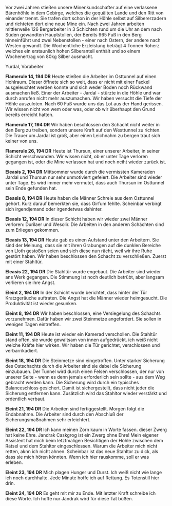 Vor zwei Jahren stießen unsere Minenkundschafter auf eine verlassene Bärenhöhle in dem Gebirge, welches die gequälten Lande und den Ritt von einander trennt. Sie trafen dort schon in der Höhle selbst auf Silbererzadern und richteten dort eine neue Mine ein. Nach zwei Jahren arbeiten mittlerweile 126 Bergarbeiter in 3 Schichten rund um die Uhr an dem nach Süden gewandten Hauptstollen, der Bereits 965 Fuß in den Berg hinneinführt und zwei Nebenstollen - einer nach Ostern, der andere nach Westen gewandt. Die Wochentliche Erzleistung beträgt 4 Tonnen Roherz welches ein erstaunlich hohen Silberanteil enthält und so einem Wochenertrag von 80kg Silber ausmacht.

Yurdal, Vorabeiter

**Flamerule 14, 194 DR** Heute stießen die Arbeiter im Osttunnel auf einen Hohlraum. Dieser öffnete sich so weit, dass er nicht mit einer Fackel ausgeleuchtet werden konnte und sich weder Boden noch Rückwand ausmachen ließ. Einer der Arbeiter - Jardal - stürzte in die Höhle und war durch anrufen nicht mehr auszumachen.
Wir haben versucht die Tiefe der Höhle auszuloten. Nach 60 Fuß wurde uns das Lot aus der Hand gerissen. Wir wissen nicht von wem oder was, oder ob wir überhaupt den Grund bereits erreicht hatten.

**Flamerule 17, 194 DR** Wir haben beschlossen den Schacht nicht weiter in den Berg zu treiben, sondern unsere Kraft auf den Westtunnel zu richten. Die Trauer um Jardal ist groß, aber einen Leichnahm zu bergen traut sich keiner von uns.

**Flamerule 26, 194 DR** Heute ist Thursun, einer unserer Arbeiter, in seiner Schicht verschwunden. Wir wissen nicht, ob er unter Tage verloren gegangen ist, oder die Mine verlassen hat und noch nciht wieder zurück ist.

**Eleasis 2, 194 DR** Mittsommer wurde durch die vermissten Kameraden Jardal und Thursun nur sehr unmotiviert gefeiert. Die Arbeiter sind wieder unter Tage. Es wird immer mehr vermutet, dass auch Thursun im Osttunnel sein Ende gefunden hat.

**Eleasis 8, 194 DR** Heute haben die Männer Schreie aus dem Osttunnel gehört. Kurz darauf bemerkten sie, dass Girfum fehlte. Scheinbar verbirgt sich irgendjemand oder irgendetwas dahinter.

**Eleasis 12, 194 DR** In dieser Schicht haben wir wieder zwei Männer verloren: 
Durilaer und Wesolir. Die Arbeiten in den anderen Schächten sind zum Erliegen gekommen.

**Eleasis 13, 194 DR** Heute gab es einen Aufstand unter den Arbeitern. Sie sind der Meinung, dass sie mit ihren Grabungen auf die dunklen Bereiche von Lloth gestoßen seien und sich diese nun rächt, weil wir ihre Ruhe gestört haben.  Wir haben beschlossen den Schacht zu verschließen. Zuerst mit einer Stahltür.

**Eleasis 22, 194 DR** Die Stahltür wurde engebaut. Die Arbeiter sind wieder ans Werk gegangen. Die Stimmung ist noch deutlich betrübt, aber langsam verlieren sie ihre Angst.

**Eleint 2, 194 DR** In der Schicht wurde berichtet, dass hinter der Tür Kratzgeräuche auftraten. Die Angst hat die Männer wieder heimgesucht. Die Produktivität ist wieder gesunken.

**Eleint 8, 194 DR** Wir haben beschlossen, eine Versiegelung des Schachts vorzunehmen. Dafür haben wir zwei Steinmetze angefordert. Sie sollen in wenigen Tagen eintreffen.

**Eleint 11, 194 DR** Heute ist wieder ein Kamerad verschollen. Die Stahltür stand offen, sie wurde gewaltsam von innen aufgedrückt. ich weiß nicht welche Kräfte hier wirken. Wir haben die Tür gerichtet, verschlossen und verbarrikadiert. 

**Eleint 18, 194 DR** Die Steinmetze sind eingetroffen. Unter starker Sicherung des Ostschachts durch die Arbeiter sind sie dabei die Sicherung einzubauen. Der Tunnel wird durch einen Felsen verschlossen, der nur von unserer Seite - wenn es denn jemals erforderlich sein sollte - aus dem Weg gebracht werden kann. Die Sicherung wird durch ein typisches Balanceschloss gesichert. Damit ist sichergestellt, dass nicht jeder die Sicherung entfernen kann. Zusätzlich wird das Stahltor wieder verstärkt und ordentlich verbaut.

**Eleint 21, 194 DR** Die Arbeiten sind fertiggestellt. Morgen folgt die Endabnahme. Die Arbeiter sind durch den Abschluß der Sicherungsmaßnahmen sehr erleichtert.

**Eleint 22, 194 DR** Ich kann meinen Zorn kaum in Worte fassen. dieser Zwerg hat keine Ehre. Jandrak Caskgrog ist ein Zwerg ohne Ehre! Mein eigener Assistent hat mich beim letztmaligen Besichtigen der Höhle zwischen dem Rätsel und dem Stahltor eingeschlossen. Warum die Arbeiter mich nicht retten, aknn ich nicht ahnen. Scheinbar ist das neue Stahltor zu dick, als dass sie mich hören könnten. Wenn ich hier rauskomme, soll er was erleben.

**Eleint 23, 194 DR** Mich plagen Hunger und Durst. Ich weiß nicht wie lange ich noch durchhalte. Jede Minute hoffe ich auf Rettung. Es Totenstill hier drin.

**Eleint 24, 194 DR** Es geht mit mir zu Ende. Mit letzter Kraft schreibe ich diese Worte. Ich hoffe nur Jandrak wird für diese Tat büßen.